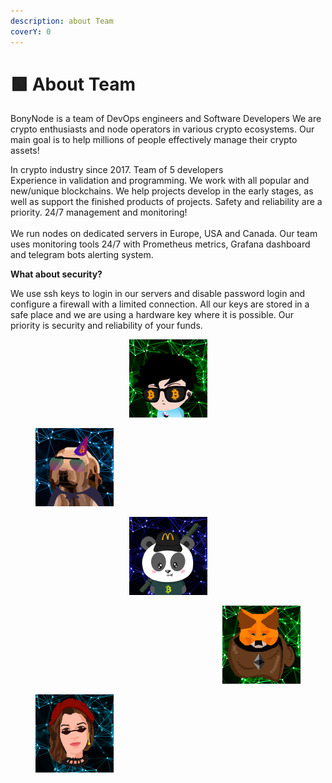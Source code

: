 ```yaml
---
description: about Team
coverY: 0
---
```


# 🟩 About Team

BonyNode is a team of DevOps engineers and Software Developers We are crypto enthusiasts and node operators in various crypto ecosystems. Our main goal is to help millions of people effectively manage their crypto assets!

In crypto industry since 2017.  Team of 5 developers \
Experience in validation and programming. We work with all popular and new/unique blockchains. We help projects develop in the early stages, as well as support the finished products of projects. Safety and reliability are a priority.  24/7 management and monitoring!\
\
We run nodes on dedicated servers in Europe, USA and Canada. Our team uses monitoring tools 24/7 with Prometheus metrics, Grafana dashboard and telegram bots alerting system.

**What about security?**

We use ssh keys to login in our servers and disable password login and configure a firewall with a limited connection. All our keys are stored in a safe place and we are using a hardware key where it is possible. Our priority is security and reliability of your funds.

<div align="center">

<figure><img src="../.gitbook/assets/0xMaki (2).png" alt="" width="125"><figcaption></figcaption></figure>

</div>

<div align="left">

<figure><img src="../.gitbook/assets/The Crypto Dog (1).png" alt="" width="125"><figcaption></figcaption></figure>

</div>

<div align="center">

<figure><img src="../.gitbook/assets/WhalePanda (1).png" alt="" width="125"><figcaption></figcaption></figure>

</div>

<div align="right">

<figure><img src="../.gitbook/assets/Metamask (2).png" alt="" width="125"><figcaption></figcaption></figure>

</div>

<figure><img src="../.gitbook/assets/Toni Lane Casserly.png" alt="" width="125"><figcaption></figcaption></figure>
